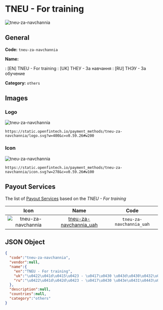 
# TNEU - For training 
![tneu-za-navchannia](https://static.openfintech.io/payment_methods/tneu-za-navchannia/logo.svg?w=400&c=v0.59.26#w200)  

## General 
**Code:** `tneu-za-navchannia` 
 
**Name:** 
 
:	[EN] TNEU - For training 
:	[UK] ТНЕУ - За навчання 
:	[RU] ТНЭУ - За обучение 
 
**Category:** `others` 
 

## Images 

### Logo 
![tneu-za-navchannia](https://static.openfintech.io/payment_methods/tneu-za-navchannia/logo.svg?w=400&c=v0.59.26#w200)  

```
https://static.openfintech.io/payment_methods/tneu-za-navchannia/logo.svg?w=400&c=v0.59.26#w200
```  

### Icon 
![tneu-za-navchannia](https://static.openfintech.io/payment_methods/tneu-za-navchannia/icon.svg?w=278&c=v0.59.26#w100)  

```
https://static.openfintech.io/payment_methods/tneu-za-navchannia/icon.svg?w=278&c=v0.59.26#w100
```  

## Payout Services 
 
The list of [Payout Services](/payout-services/) based on the _TNEU - For training_ 

|Icon|Name|Code| 
|:---:|:---:|:---:| 
|![tneu-za-navchannia](https://static.openfintech.io/payout_methods/tneu-za-navchannia/icon.svg?w=278&c=v0.59.26#w40) |[tneu-za-navchannia_uah](/payout-services/tneu-za-navchannia_uah/)|`tneu-za-navchannia_uah`| 
 

## JSON Object 

```json
{
  "code":"tneu-za-navchannia",
  "vendor":null,
  "name":{
    "en":"TNEU - For training",
    "uk":"\u0422\u041d\u0415\u0423 - \u0417\u0430 \u043d\u0430\u0432\u0447\u0430\u043d\u043d\u044f",
    "ru":"\u0422\u041d\u042d\u0423 - \u0417\u0430 \u043e\u0431\u0443\u0447\u0435\u043d\u0438\u0435"
  },
  "description":null,
  "countries":null,
  "category":"others"
}
```  
